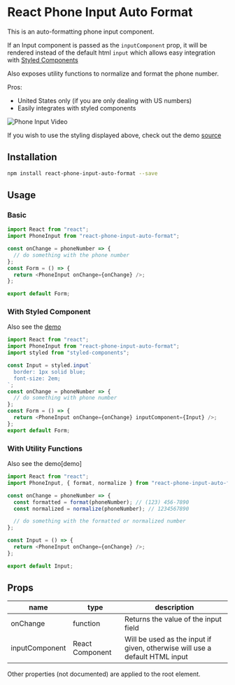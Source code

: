 # React Phone Input Auto Format

This is an auto-formatting phone input component.

If an Input component is passed as the `inputComponent` prop, it will be rendered instead of the default html `input` which allows easy integration with [Styled Components](https://www.styled-components.com/)

Also exposes utility functions to normalize and format the phone number.

Pros:

* United States only (if you are only dealing with US numbers)
* Easily integrates with styled components

![Phone Input Video](https://media.giphy.com/media/xULW8JUzLEJL5Gjf4A/giphy.gif)

If you wish to use the styling displayed above, check out the demo [source](demo/styledInput.js)

## Installation

```sh
npm install react-phone-input-auto-format --save
```

## Usage

### Basic

```js
import React from "react";
import PhoneInput from "react-phone-input-auto-format";

const onChange = phoneNumber => {
  // do something with the phone number
};
const Form = () => {
  return <PhoneInput onChange={onChange} />;
};

export default Form;
```

### With Styled Component

Also see the [demo](https://jim-moody.github.io/react-phone-input-auto-format)

```js
import React from "react";
import PhoneInput from "react-phone-input-auto-format";
import styled from "styled-components";

const Input = styled.input`
  border: 1px solid blue;
  font-size: 2em;
`;
const onChange = phoneNumber => {
  // do something with phone number
};
const Form = () => {
  return <PhoneInput onChange={onChange} inputComponent={Input} />;
};
export default Form;
```

### With Utility Functions

Also see the demo[demo]

```js
import React from "react";
import PhoneInput, { format, normalize } from "react-phone-input-auto-format";

const onChange = phoneNumber => {
  const formatted = format(phoneNumber); // (123) 456-7890
  const normalized = normalize(phoneNumber); // 1234567890

  // do something with the formatted or normalized number
};

const Input = () => {
  return <PhoneInput onChange={onChange} />;
};

export default Input;
```

## Props

| name           | type            | description                                                                 |
| -------------- | --------------- | --------------------------------------------------------------------------- |
| onChange       | function        | Returns the value of the input field                                        |
| inputComponent | React Component | Will be used as the input if given, otherwise will use a default HTML input |

Other properties (not documented) are applied to the root element.
